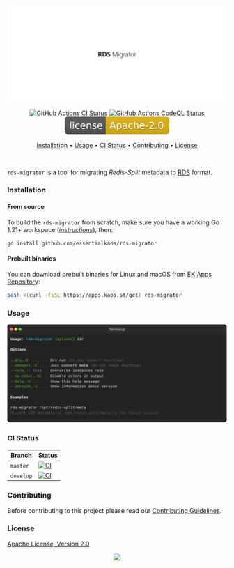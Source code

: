 <p align="center"><a href="#readme"><img src=".github/images/card.svg"/></a></p>

<p align="center">
  <a href="https://kaos.sh/w/rds-migrator/ci"><img src="https://kaos.sh/w/rds-migrator/ci.svg" alt="GitHub Actions CI Status" /></a>
  <a href="https://kaos.sh/w/rds-migrator/codeql"><img src="https://kaos.sh/w/rds-migrator/codeql.svg" alt="GitHub Actions CodeQL Status" /></a>
  <a href="#license"><img src=".github/images/license.svg"/></a>
</p>

<p align="center"><a href="#installation">Installation</a> • <a href="#usage">Usage</a> • <a href="#ci-status">CI Status</a> • <a href="#contributing">Contributing</a> • <a href="#license">License</a></p>

<br/>

`rds-migrator` is a tool for migrating _Redis-Split_ metadata to [RDS](https://kaos.sh/rds) format.

### Installation

#### From source

To build the `rds-migrator` from scratch, make sure you have a working Go 1.21+ workspace (_[instructions](https://go.dev/doc/install)_), then:

```
go install github.com/essentialkaos/rds-migrator
```

#### Prebuilt binaries

You can download prebuilt binaries for Linux and macOS from [EK Apps Repository](https://apps.kaos.st/rds-migrator/latest):

```bash
bash <(curl -fsSL https://apps.kaos.st/get) rds-migrator
```

### Usage

<p align="center"><img src=".github/images/usage.svg"/></p>

### CI Status

| Branch | Status |
|--------|----------|
| `master` | [![CI](https://kaos.sh/w/rds-migrator/ci.svg?branch=master)](https://kaos.sh/w/rds-migrator/ci?query=branch:master) |
| `develop` | [![CI](https://kaos.sh/w/rds-migrator/ci.svg?branch=develop)](https://kaos.sh/w/rds-migrator/ci?query=branch:develop) |

### Contributing

Before contributing to this project please read our [Contributing Guidelines](https://github.com/essentialkaos/contributing-guidelines#contributing-guidelines).

### License

[Apache License, Version 2.0](http://www.apache.org/licenses/LICENSE-2.0)

<p align="center"><a href="https://essentialkaos.com"><img src="https://gh.kaos.st/ekgh.svg"/></a></p>
